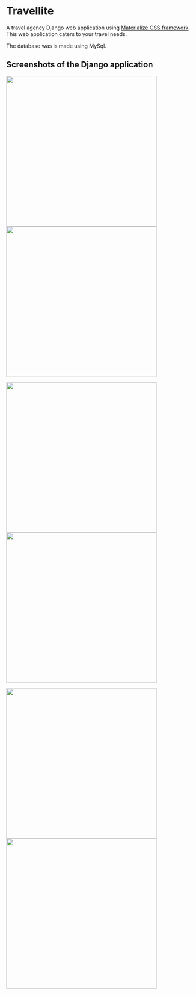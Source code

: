 # Travellite
A travel agency Django web application using [Materialize CSS framework](http://materializecss.com/). 
This web application caters to your travel needs.

The database was is made using MySql.

## Screenshots of the Django application

<p float="left">
<img src="https://github.com/anthonyc1/TravelLite/blob/master/screenshots/login.png" width="400px">
<img src="https://github.com/anthonyc1/TravelLite/blob/master/screenshots/explore.png" width="400px">
</p>

<p float="left">
<img src="https://github.com/anthonyc1/TravelLite/blob/master/screenshots/flights.png" width="400px">
<img src="https://github.com/anthonyc1/TravelLite/blob/master/screenshots/flights_data.png" width="400px">
</p>

<p float="left">
<img src="https://github.com/anthonyc1/TravelLite/blob/master/screenshots/booking.png" width="400px">
<img src="https://github.com/anthonyc1/TravelLite/blob/master/screenshots/review.png" width="400px">
</p>